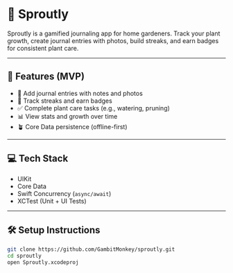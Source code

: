 # 🌱 Sproutly

Sproutly is a gamified journaling app for home gardeners. Track your plant growth, create journal entries with photos, build streaks, and earn badges for consistent plant care.

---

## 🧩 Features (MVP)

- 📔 Add journal entries with notes and photos
- 🏅 Track streaks and earn badges
- ✅ Complete plant care tasks (e.g., watering, pruning)
- 📊 View stats and growth over time
- 🪴 Core Data persistence (offline-first)

---

## 💻 Tech Stack

- UIKit
- Core Data
- Swift Concurrency (`async/await`)
- XCTest (Unit + UI Tests)

---

## 🛠 Setup Instructions

```bash
git clone https://github.com/GambitMonkey/sproutly.git
cd sproutly
open Sproutly.xcodeproj

